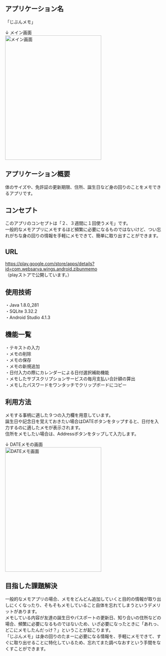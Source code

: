 ## アプリケーション名
「じぶんメモ」

↓ メイン画面  
<img src="https://user-images.githubusercontent.com/83963218/131286668-7e757eac-7b7d-4605-b27d-b0f791bd8f55.png"  title="メイン画面" width="310" height="400">

## アプリケーション概要
体のサイズや、免許証の更新期限、住所、誕生日など身の回りのことをメモできるアプリです。

## コンセプト
このアプリのコンセプトは「２、３週間に１回使うメモ」です。  
一般的なメモアプリにメモするほど頻繁に必要になるものではないけど、つい忘れがちな身の回りの情報を手軽にメモできて、簡単に取り出すことができます。

## URL
https://play.google.com/store/apps/details?id=com.websarva.wings.android.zibunmemo  
（playストアで公開しています。）

## 使用技術
・Java 1.8.0_281  
・SQLite 3.32.2  
・Android Studio 4.1.3  

## 機能一覧
・テキストの入力  
・メモの削除  
・メモの保存  
・メモの新規追加  
・日付入力の際にカレンダーによる日付選択補助機能  
・メモしたサブスクリプションサービスの毎月支払い合計額の算出  
・メモしたパスワードをワンタッチでクリップボードにコピー  

## 利用方法
メモする事柄に適した９つの入力欄を用意しています。  
誕生日や記念日を覚えておきたい場合はDATEボタンをタップすると、日付を入力するのに適したメモが表示されます。  
住所をメモしたい場合は、Addressボタンをタップして入力します。  

↓ DATEメモの画面  
<img src="https://user-images.githubusercontent.com/83963218/131286921-4f3a70fd-f86f-4ccd-9701-173f45a3e003.png"  title="DATEメモ画面" width="310" height="400">


## 目指した課題解決
一般的なメモアプリの場合、メモをどんどん追加していくと目的の情報が取り出しにくくなったり、そもそもメモしていること自体を忘れてしまうというデメリットがあります。  
メモしている内容が友達の誕生日やパスポートの更新日、知り合いの住所などの場合、頻繁に必要になるものではないため、いざ必要になったときに「あれっ、どこにメモしたんだっけ？」ということが起こります。  
「じぶんメモ」は身の回りのたまーに必要になる情報を、手軽にメモできて、すぐに取り出せることに特化しているため、忘れてまた調べなおすという手間をなくすことができます。  



















